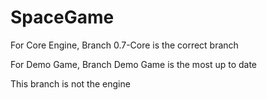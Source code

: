 # SpaceGame

For Core Engine, Branch 0.7-Core is the correct branch

For Demo Game, Branch Demo Game is the most up to date

This branch is not the engine
